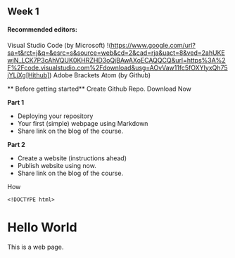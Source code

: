 ## Week 1


#### Recommended editors:

Visual Studio Code (by Microsoft) !(https://www.google.com/url?sa=t&rct=j&q=&esrc=s&source=web&cd=2&cad=rja&uact=8&ved=2ahUKEwjN_LCK7P3cAhVQUK0KHRZHD3oQjBAwAXoECAQQCQ&url=https%3A%2F%2Fcode.visualstudio.com%2Fdownload&usg=AOvVaw11fc5fOXYIyxQh75jYLjXg[Hithub])
Adobe Brackets
Atom (by Github)

** Before getting started**
Create Github Repo. 
Download Now

**Part 1**
- Deploying your repository
- Your first (simple) webpage using Markdown 
- Share link on the blog of the course. 

**Part 2**
- Create a website (instructions ahead)
- Publish website using now. 
- Share link on the blog of the course. 


How 

    <!DOCTYPE html>
<html lang="en">
  <head>
    <meta charset="utf-8">
    <title>Hello World</title>
  </head>
  <body>
    <h1>Hello World</h1>
    <p>This is a web page.</p>
  </body>
</html>
